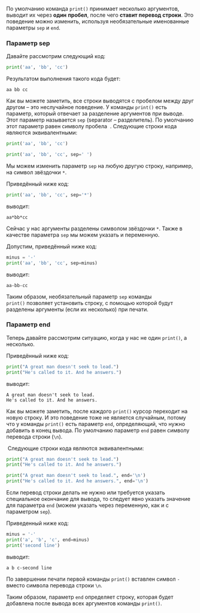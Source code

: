 По умолчанию команда `print()` принимает несколько аргументов, выводит их через **один** **пробел**, после чего **ставит перевод строки**. Это поведение можно изменить, используя необязательные именованные параметры `sep` и `end`.

### Параметр sep

Давайте рассмотрим следующий код:

```python
print('aa', 'bb', 'cc')
```

Результатом выполнения такого кода будет:

```no-highlight
aa bb cc
```

Как вы можете заметить, все строки выводятся с пробелом между друг другом – это неслучайное поведение. У команды `print()` есть параметр, который отвечает за разделение аргументов при выводе. Этот параметр называется `sep` (separator – разделитель). По умолчанию этот параметр равен символу пробела  . Следующие строки кода являются эквивалентными:

```python
print('aa', 'bb', 'cc')
```
```python
print('aa', 'bb', 'cc', sep=' ')
```

Мы можем изменить параметр `sep` на любую другую строку, например, на символ звёздочки `*`.

Приведённый ниже код:

```python
print('aa', 'bb', 'cc', sep='*')
```

выводит:

```no-highlight
aa*bb*cc
```

Сейчас у нас аргументы разделены символом звёздочки `*`. Также в качестве параметра `sep` мы можем указать и переменную.

Допустим, приведённый ниже код:

```python
minus = '-'
print('aa', 'bb', 'cc', sep=minus)
```

выводит:

```no-highlight
aa-bb-cc
```

Таким образом, необязательный параметр `sep` команды `print()` позволяет установить строку, с помощью которой будут разделены аргументы (если их несколько) при печати.

### Параметр end

Теперь давайте рассмотрим ситуацию, когда у нас не один `print()`, а несколько.

Приведённый ниже код:

```python
print("A great man doesn't seek to lead.")
print("He's called to it. And he answers.")
```

выводит:

```no-highlight
A great man doesn't seek to lead.
He's called to it. And he answers.
```

Как вы можете заметить, после каждого `print()` курсор переходит на новую строку. И это поведение тоже не является случайным, потому что у команды `print()` есть параметр `end`, определяющий, что нужно добавить в конец вывода. По умолчанию параметр `end` равен символу перевода строки (`\n`).

 Следующие строки кода являются эквивалентными:

```python
print("A great man doesn't seek to lead.")
print("He's called to it. And he answers.")
```

```python
print("A great man doesn't seek to lead.", end='\n')
print("He's called to it. And he answers.", end='\n')
```

Если перевод строки делать не нужно или требуется указать специальное окончание для вывода, то следует явно указать значение для параметра `end` (можем указать через переменную, как и с параметром `sep`).

Приведенный ниже код:

```python
minus = '-'
print('a', 'b', 'c', end=minus)
print('second line')
```

выводит:

```no-highlight
a b c-second line
```

По завершении печати первой команды `print()` вставлен символ `-` вместо символа перевода строки `\n`.

Таким образом, параметр `end` определяет строку, которая будет добавлена после вывода всех аргументов команды `print()`.